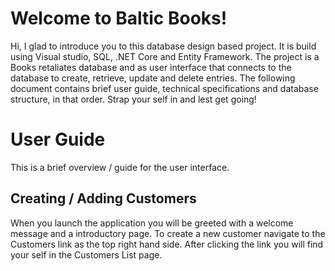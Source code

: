 # Welcome to Baltic Books!

Hi, I glad to introduce you to this database design based project. It is build using Visual studio, SQL, .NET Core and Entity Framework. The project is a Books retaliates database and as user interface that connects to the database to create, retrieve, update and delete entries. The following document contains brief user guide, technical specifications and database structure, in that order. Strap your self in and lest get going!

# User Guide
This is a brief overview / guide for the user interface.


## Creating / Adding Customers

When you launch the application you will be greeted with a welcome message and a introductory page.
To create a new customer navigate to the Customers link as the top right hand side. After clicking the link you will find your self in the Customers List page. 
